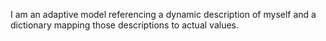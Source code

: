 I am an adaptive model referencing a dynamic description of myself and a dictionary mapping those descriptions to actual values.